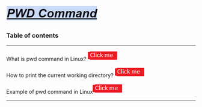 ![PWD Command](https://github.com/prajaktavpendse/projectpractice/blob/master/Images/pwdcommand.PNG)            

### Table of contents
---------------------------------------------------------------

What is pwd command in Linux? [![button](https://github.com/prajaktavpendse/projectpractice/blob/master/Images/clickme.png)](https://github.com/prajaktavpendse/projectpractice/blob/master/PWD_command/pwd1.md)

How to print the current working directory? [![button](https://github.com/prajaktavpendse/projectpractice/blob/master/Images/clickme.png)](https://github.com/prajaktavpendse/projectpractice/blob/master/PWD_command/pwd2.md)

Example of pwd command in Linux[![button](https://github.com/prajaktavpendse/projectpractice/blob/master/Images/clickme.png)](https://github.com/prajaktavpendse/projectpractice/blob/master/Images/pwddemo.PNG)

----------------------------------------------------------------


